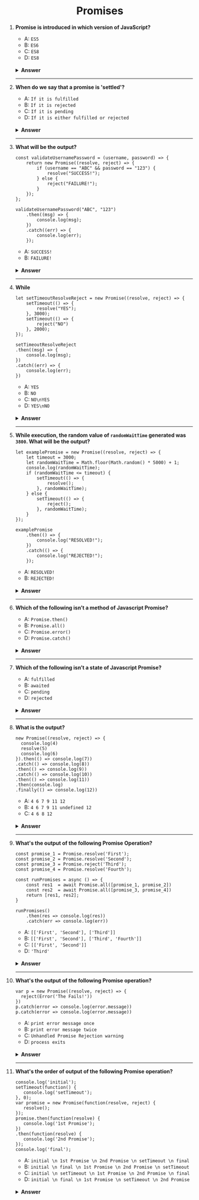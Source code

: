 <div align="center">
<h1>Promises</h1>
</div>

<ol>
<li>

**Promise is introduced in which version of JavaScript?**

- A: `ES5`
- B: `ES6`
- C: `ES8`
- D: `ES8`

<br/>
<details>
<summary><b>Answer</b></summary>
<p>

#### Option: B

</p>
</details>
</li>

---

<li>

**When do we say that a promise is 'settled'?**

- A: `If it is fulfilled`
- B: `If it is rejected`
- C: `If it is pending`
- D: `If it is either fulfilled or rejected`

<br/>
<details>
<summary><b>Answer</b></summary>
<p>

#### Option: D

</p>
</details>
</li>

---

<li>

**What will be the output?**

```JS
const validateUsernamePassword = (username, password) => {
	return new Promise((resolve, reject) => {
		if (username == "ABC" && password == "123") {
			resolve("SUCCESS!");
		} else {
			reject("FAILURE!");
		}
	});
};

validateUsernamePassword("ABC", "123")
	.then((msg) => {
		console.log(msg);
	})
	.catch((err) => {
		console.log(err);
	});
```

- A: `SUCCESS!`
- B: `FAILURE!`

<br/>
<details>
<summary><b>Answer</b></summary>
<p>

#### Option: A

</p>
</details>
</li>

---

<li>

**While**

```JS
let setTimeoutResolveReject = new Promise((resolve, reject) => {
	setTimeout(() => {
		resolve("YES");
	}, 3000);
	setTimeout(() => {
		reject("NO")
	}, 2000);
});

setTimeoutResolveReject
.then((msg) => {
	console.log(msg);
})
.catch((err) => {
	console.log(err);
})
```

- A: `YES`
- B: `NO`
- C: `NO\nYES`
- D: `YES\nNO`

<br/>
<details>
<summary><b>Answer</b></summary>
<p>

#### Option: B

</p>
</details>
</li>

---

<li>

**While execution, the random value of `randomWaitTime` generated was `3800`. What will be the output?**

```JS
let examplePromise = new Promise((resolve, reject) => {
	let timeout = 3000;
	let randomWaitTime = Math.floor(Math.random() * 5000) + 1;
	console.log(randomWaitTime);
	if (randomWaitTime <= timeout) {
		setTimeout(() => {
			resolve();
		}, randomWaitTime);
	} else {
		setTimeout(() => {
			reject();
		}, randomWaitTime);
	}
});

examplePromise
	.then(() => {
		console.log("RESOLVED!");
	})
	.catch(() => {
		console.log("REJECTED!");
	});
```

- A: `RESOLVED!`
- B: `REJECTED!`

<br/>
<details>
<summary><b>Answer</b></summary>
<p>

#### Option: B

</p>
</details>
</li>

---

<li>

**Which of the following isn’t a method of Javascript Promise?**

- A: `Promise.then()`
- B: `Promise.all()`
- C: `Promise.error()`
- D: `Promise.catch()`

<br/>
<details>
<summary><b>Answer</b></summary>
<p>

#### Option: C

</p>
</details>
</li>

---

<li>

**Which of the following isn’t a state of Javascript Promise?**

- A: `fulfilled`
- B: `awaited`
- C: `pending`
- D: `rejected`

<br/>
<details>
<summary><b>Answer</b></summary>
<p>

#### Option: B

</p>
</details>
</li>

---

<li>

**What is the output?**

```JS
new Promise((resolve, reject) => {
  console.log(4)
  resolve(5)
  console.log(6)
}).then(() => console.log(7))
.catch(() => console.log(8))
.then(() => console.log(9))
.catch(() => console.log(10))
.then(() => console.log(11))
.then(console.log)
.finally(() => console.log(12))
```

- A: `4 6 7 9 11 12`
- B: `4 6 7 9 11 undefined 12`
- C: `4 6 8 12`

<br/>
<details>
<summary><b>Answer</b></summary>
<p>

#### Option: B

</p>
</details>
</li>

---

<li>

**What's the output of the following Promise Operation?**

```JS
const promise_1 = Promise.resolve('First');
const promise_2 = Promise.resolve('Second');
const promise_3 = Promise.reject('Third');
const promise_4 = Promise.resolve('Fourth');

const runPromises = async () => {
	const res1  = await Promise.all([promise_1, promise_2])
	const res2  = await Promise.all([promise_3, promise_4])
	return [res1, res2];
}

runPromises()
	.then(res => console.log(res))
	.catch(err => console.log(err))
```

- A: `[['First', 'Second'], ['Third']]`
- B: `[['First', 'Second'], ['Third', 'Fourth']]`
- C: `[['First', 'Second']]`
- D: `'Third'`

<br/>
<details>
<summary><b>Answer</b></summary>
<p>

#### Option: D

> `Promise.all[...promises]` method wait for an array of promises to resolve. Promise.all() will reject immediately upon any of the input promises being rejected. In our case, During runPromises() function invocation, promise_3 gets rejected with the value 'Third'. The value gets logged to the console, via error handling Promise Instance Method `catch()`. As a result, 'Third' gets printed.

</p>
</details>
</li>

---

<li>

**What's the output of the following Promise operation?**

```JS
var p = new Promise((resolve, reject) => {
  reject(Error('The Fails!'))
})
p.catch(error => console.log(error.message))
p.catch(error => console.log(error.message))
```

- A: `print error message once`
- B: `print error message twice`
- C: `Unhandled Promise Rejection warning`
- D: `process exits`

<br/>
<details>
<summary><b>Answer</b></summary>
<p>

#### Option: B

> The promise `p` gets rejected due to `reject` callback in Promise Constructor and the error message gets attached to the `.catch()` method. In this case, `.catch()` works like the DOM `.addEventListener('event', callback`) method. Both catch method will be called separately with the same arguments. Hence, the error message gets printed twice.

</p>
</details>
</li>

---

<li>

**What's the order of output of the following Promise operation?**

```JS
console.log('initial');
setTimeout(function() {
   console.log('setTimeout');
}, 0);
var promise = new Promise(function(resolve, reject) {
   resolve();
});
promise.then(function(resolve) {
   console.log('1st Promise');
})
.then(function(resolve) {
   console.log('2nd Promise');
});
console.log('final');
```

- A: `initial \n 1st Promise \n 2nd Promise \n setTimeout \n final`
- B: `initial \n final \n 1st Promise \n 2nd Promise \n setTimeout`
- C: `initial \n setTimeout \n 1st Promise \n 2nd Promise \n final`
- D: `initial \n final \n 1st Promise \n setTimeout \n 2nd Promise`

<br/>
<details>
<summary><b>Answer</b></summary>
<p>

#### Option: B

</li>

</ol>
